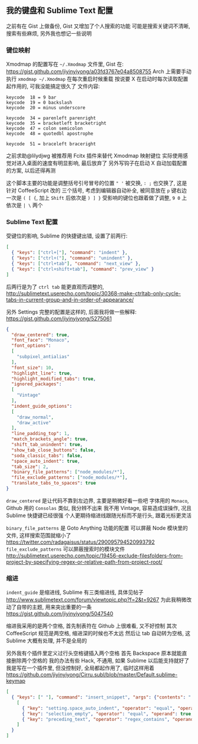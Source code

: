 
我的键盘和 Sublime Text 配置
------

之前有在 Gist 上做备份, Gist 又增加了个人搜索的功能
可能是搜索关键词不清晰, 搜索有些麻烦, 另外我也想记一些说明

### 键位映射

Xmodmap 的配置写在 `~/.Xmodmap` 文件里, Gist 在:
https://gist.github.com/jiyinyiyong/a03fd3767e04a8508755
Arch 上需要手动执行 `xmodmap ~/.Xmodmap` 在每次重启时候重载
按说要 X 在启动时每次读取配置起作用的, 可我没能搞定很久了
文件内容:

```
keycode  18 = 9 bar
keycode  19 = 0 backslash
keycode  20 = minus underscore

keycode  34 = parenleft parenright
keycode  35 = bracketleft bracketright
keycode  47 = colon semicolon
keycode  48 = quotedbl apostrophe

keycode  51 = braceleft braceright
```

之前求助@lilydjwg 被推荐用 Fcitx 插件来替代 Xmodmap 映射键位
实际使用感觉对进入桌面的速度有明显影响, 最后放弃了
另外写钩子在启动 X 自动加载配置的方案, 以后还得再测

这个脚本主要的功能是调整括号引号冒号的位置
`" '` 被交换, `: ;` 也交换了, 这是针对 CoffeeScript 改的
三个括号, 考虑到编辑器自动补全, 被同意放在 `p` 键右边
一次是 `( [ {`, 加上 `Shift` 后依次是 `) ] }`
受影响的键位也跟着做了调整, `9 0` 上依次是 `| \` 两个

### Sublime Text 配置

受键位的影响, Sublime 的快捷键出错, 设置了前两行:

```json
[
  { "keys": ["ctrl+["], "command": "indent" },
  { "keys": ["ctrl+("], "command": "unindent" },
  { "keys": ["ctrl+tab"], "command": "next_view" },
  { "keys": ["ctrl+shift+tab"], "command": "prev_view" }
]
```

后两行是为了 `ctrl tab` 能更直观而调整的,
http://sublimetext.userecho.com/topic/30368-make-ctrltab-only-cycle-tabs-in-current-group-and-in-order-of-appearance/

另外 Settings 完整的配置是这样的, 后面我将做一些解释:
https://gist.github.com/jiyinyiyong/5275061

```json
{
  "draw_centered": true,
  "font_face": "Monaco",
  "font_options":
  [
    "subpixel_antialias"
  ],
  "font_size": 10,
  "highlight_line": true,
  "highlight_modified_tabs": true,
  "ignored_packages":
  [
    "Vintage"
  ],
  "indent_guide_options":
  [
    "draw_normal",
    "draw_active"
  ],
  "line_padding_top": 1,
  "match_brackets_angle": true,
  "shift_tab_unindent": true,
  "show_tab_close_buttons": false,
  "soda_classic_tabs": false,
  "space_auto_indent": true,
  "tab_size": 2,
  "binary_file_patterns": ["node_modules/*"],
  "file_exclude_patterns": ["node_modules/*"],
  "translate_tabs_to_spaces": true
}
```

`draw_centered` 是让代码不靠到左边界, 主要是稍微好看一些吧
字体用的 `Monaco`, Github 用的 `Consolas` 类似, 我分辨不出来
我不用 Vintage, 容易造成误操作, 况且 Sublime 快捷键已经很强
个人更期待缩进线跟随光标而不是行头, 跟着光标更灵活

`binary_file_patterns` 是 Goto Anything 功能的配置
可以屏蔽 Node 模块里的文件, 这样搜索范围就缩小了
https://twitter.com/radagaisus/status/290095794520993792
`file_exclude_patterns` 可以屏蔽搜索时的模块文件
http://sublimetext.userecho.com/topic/19456-exclude-filesfolders-from-project-by-specifying-regex-or-relative-path-from-project-root/

### 缩进

`indent_guide` 是缩进线, Sublime 有三类缩进线, 具体见帖子
http://www.sublimetext.com/forum/viewtopic.php?f=2&t=9267
为此我稍微改动了自带的主题, 用来突出重要的一条
https://gist.github.com/jiyinyiyong/5047540

缩进我采用的是两个空格, 首先制表符在 Github 上很难看, 又不好控制
其次 CoffeeScript 规范是两空格, 缩进深的时候也不太远
然后让 tab 自动转为空格, 这 Sublime 大概有处理, 并不是全局的

另外我有个插件里定义过行头空格键插入两个空格
首先 Backspace 原本就能直接删除两个空格的
我的办法有些 Hack, 不通用, 如果 Sublime 以后能支持就好了
我是写在一个插件里, 但没控制好, 全局都起作用了, 临时这样用着
https://github.com/jiyinyiyong/Cirru.subl/blob/master/Default.sublime-keymap
```json
[
  { "keys": [" "], "command": "insert_snippet", "args": {"contents": "  "}, "context":
    [
      { "key": "setting.space_auto_indent", "operator": "equal", "operand": true },
      { "key": "selection_empty", "operator": "equal", "operand": true, "match_all": true },
      { "key": "preceding_text", "operator": "regex_contains", "operand": "^\\s*$", "match_all": true }
    ]
  }
]
```
